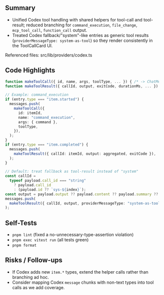 ## Summary

- Unified Codex tool handling with shared helpers for tool-call and tool-result; reduced branching for `command_execution`, `file_change`, `mcp_tool_call`, `function_call` output.
- Treated Codex fallback/"system"-like entries as generic tool results (`providerMessageType: system-as-tool`) so they render consistently in the ToolCallCard UI.

Referenced files: src/lib/providers/codex.ts

## Code Highlights

```ts
function makeToolCall({ id, name, args, toolType, ... }) { /* -> ChatMessage */ }
function makeToolResult({ callId, output, exitCode, durationMs, ... }) { /* ... */ }
```

```ts
// Example: command_execution
if (entry.type === "item.started") {
  messages.push(
    makeToolCall({
      id: itemId,
      name: "command_execution",
      args: { command },
      toolType,
    }),
  );
}
if (entry.type === "item.completed") {
  messages.push(
    makeToolResult({ callId: itemId, output: aggregated, exitCode }),
  );
}
```

```ts
// Default: treat fallback as tool-result instead of "system"
const callId =
  typeof payload.call_id === "string"
    ? payload.call_id
    : (payload.id ?? `sys-${index}`);
const output = payload.output ?? payload.content ?? payload.summary ?? payload;
messages.push(
  makeToolResult({ callId, output, providerMessageType: "system-as-tool" }),
);
```

## Self-Tests

- `pnpm lint` (fixed a no-unnecessary-type-assertion violation)
- `pnpm exec vitest run` (all tests green)
- `pnpm format`

## Risks / Follow-ups

- If Codex adds new `item.*` types, extend the helper calls rather than branching ad hoc.
- Consider mapping Codex `message` chunks with non-text types into tool calls as we add coverage.
